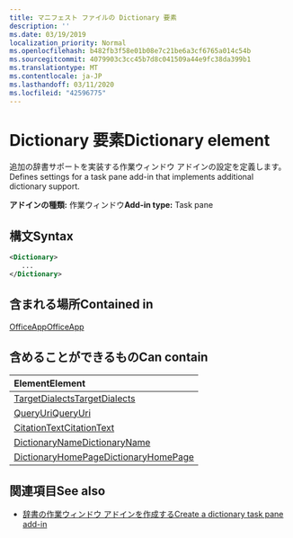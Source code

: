 ```yaml
---
title: マニフェスト ファイルの Dictionary 要素
description: ''
ms.date: 03/19/2019
localization_priority: Normal
ms.openlocfilehash: b482fb3f58e01b08e7c21be6a3cf6765a014c54b
ms.sourcegitcommit: 4079903c3cc45b7d8c041509a44e9fc38da399b1
ms.translationtype: MT
ms.contentlocale: ja-JP
ms.lasthandoff: 03/11/2020
ms.locfileid: "42596775"
---
```

# <a name="dictionary-element"></a><span data-ttu-id="f1a1d-102">Dictionary 要素</span><span class="sxs-lookup"><span data-stu-id="f1a1d-102">Dictionary element</span></span>
<span data-ttu-id="f1a1d-103">追加の辞書サポートを実装する作業ウィンドウ アドインの設定を定義します。</span><span class="sxs-lookup"><span data-stu-id="f1a1d-103">Defines settings for a task pane add-in that implements additional dictionary support.</span></span>

<span data-ttu-id="f1a1d-104">**アドインの種類:** 作業ウィンドウ</span><span class="sxs-lookup"><span data-stu-id="f1a1d-104">**Add-in type:** Task pane</span></span>

## <a name="syntax"></a><span data-ttu-id="f1a1d-105">構文</span><span class="sxs-lookup"><span data-stu-id="f1a1d-105">Syntax</span></span>

```XML
<Dictionary>
   ...
</Dictionary>
```

## <a name="contained-in"></a><span data-ttu-id="f1a1d-106">含まれる場所</span><span class="sxs-lookup"><span data-stu-id="f1a1d-106">Contained in</span></span>

[<span data-ttu-id="f1a1d-107">OfficeApp</span><span class="sxs-lookup"><span data-stu-id="f1a1d-107">OfficeApp</span></span>](officeapp.md)

## <a name="can-contain"></a><span data-ttu-id="f1a1d-108">含めることができるもの</span><span class="sxs-lookup"><span data-stu-id="f1a1d-108">Can contain</span></span>

|<span data-ttu-id="f1a1d-109">**Element**</span><span class="sxs-lookup"><span data-stu-id="f1a1d-109">**Element**</span></span>|
|:-----|
|[<span data-ttu-id="f1a1d-110">TargetDialects</span><span class="sxs-lookup"><span data-stu-id="f1a1d-110">TargetDialects</span></span>](targetdialects.md)|
|[<span data-ttu-id="f1a1d-111">QueryUri</span><span class="sxs-lookup"><span data-stu-id="f1a1d-111">QueryUri</span></span>](queryuri.md)|
|[<span data-ttu-id="f1a1d-112">CitationText</span><span class="sxs-lookup"><span data-stu-id="f1a1d-112">CitationText</span></span>](citationtext.md)|
|[<span data-ttu-id="f1a1d-113">DictionaryName</span><span class="sxs-lookup"><span data-stu-id="f1a1d-113">DictionaryName</span></span>](dictionaryname.md)|
|[<span data-ttu-id="f1a1d-114">DictionaryHomePage</span><span class="sxs-lookup"><span data-stu-id="f1a1d-114">DictionaryHomePage</span></span>](dictionaryhomepage.md)|

## <a name="see-also"></a><span data-ttu-id="f1a1d-115">関連項目</span><span class="sxs-lookup"><span data-stu-id="f1a1d-115">See also</span></span>

- [<span data-ttu-id="f1a1d-116">辞書の作業ウィンドウ アドインを作成する</span><span class="sxs-lookup"><span data-stu-id="f1a1d-116">Create a dictionary task pane add-in</span></span>](../../word/dictionary-task-pane-add-ins.md)
